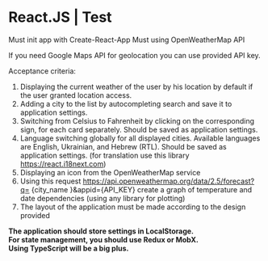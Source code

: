 # React.JS | Test

Must init app with Create-React-App
Must using OpenWeatherMap API

If you need Google Maps API for geolocation you can use provided API key.

Acceptance criteria:
1. Displaying the current weather of the user by his location by default if the user granted location access.
2. Adding a city to the list by autocompleting search and save it to application settings. 
3. Switching from Celsius to Fahrenheit by clicking on the corresponding sign, for each card separately. Should be saved as application settings. 
4. Language switching globally for all displayed cities. Available languages are English, Ukrainian, and Hebrew (RTL). Should be saved as application settings. (for translation use this library https://react.i18next.com)
5. Displaying an icon from the OpenWeatherMap service 
6. Using this request https://api.openweathermap.org/data/2.5/forecast?q= {city_name }&appid={API_KEY} create a graph of temperature and date dependencies (using any library for plotting)
7. The layout of the application must be made according to the design provided

**The application should store settings in LocalStorage.**  
**For state management, you should use Redux or MobX.**  
**Using TypeScript will be a big plus.**
